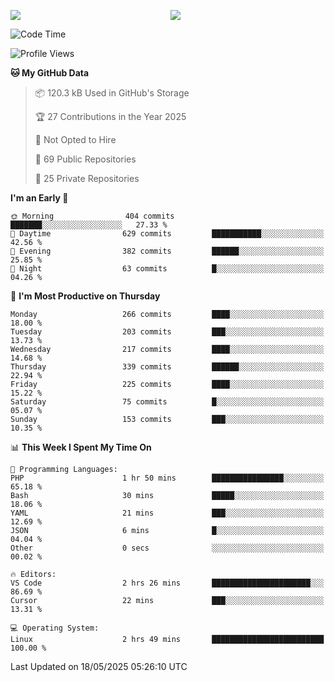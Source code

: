 <p style="display:flex;align-items:center;column-gap:0.5rem;" align="center">
  <img style="flex-grow:1;align-self:stretch;object-fit:cover;"  src ="https://github-readme-stats.vercel.app/api?username=gnoluv9x&show_icons=true&count_private=true&theme=chartreuse-dark&hide_border=true">
  <img style="flex-grow:1;align-self:stretch;object-fit:cover;"src ="https://github-readme-stats.vercel.app/api/top-langs/?username=gnoluv9x&layout=compact&hide_border=true&theme=chartreuse-dark&&langs_count=6&hide=jupyter%20notebook,tex,css,php&exclude_repo=Pacman-AI">
</p>

<!--START_SECTION:waka-->
![Code Time](http://img.shields.io/badge/Code%20Time-1%2C049%20hrs%2014%20mins-blue)

![Profile Views](http://img.shields.io/badge/Profile%20Views-2-blue)

**🐱 My GitHub Data** 

> 📦 120.3 kB Used in GitHub's Storage 
 > 
> 🏆 27 Contributions in the Year 2025
 > 
> 🚫 Not Opted to Hire
 > 
> 📜 69 Public Repositories 
 > 
> 🔑 25 Private Repositories 
 > 
**I'm an Early 🐤** 

```text
🌞 Morning                404 commits         ███████░░░░░░░░░░░░░░░░░░   27.33 % 
🌆 Daytime                629 commits         ███████████░░░░░░░░░░░░░░   42.56 % 
🌃 Evening                382 commits         ██████░░░░░░░░░░░░░░░░░░░   25.85 % 
🌙 Night                  63 commits          █░░░░░░░░░░░░░░░░░░░░░░░░   04.26 % 
```
📅 **I'm Most Productive on Thursday** 

```text
Monday                   266 commits         ████░░░░░░░░░░░░░░░░░░░░░   18.00 % 
Tuesday                  203 commits         ███░░░░░░░░░░░░░░░░░░░░░░   13.73 % 
Wednesday                217 commits         ████░░░░░░░░░░░░░░░░░░░░░   14.68 % 
Thursday                 339 commits         ██████░░░░░░░░░░░░░░░░░░░   22.94 % 
Friday                   225 commits         ████░░░░░░░░░░░░░░░░░░░░░   15.22 % 
Saturday                 75 commits          █░░░░░░░░░░░░░░░░░░░░░░░░   05.07 % 
Sunday                   153 commits         ███░░░░░░░░░░░░░░░░░░░░░░   10.35 % 
```


📊 **This Week I Spent My Time On** 

```text
💬 Programming Languages: 
PHP                      1 hr 50 mins        ████████████████░░░░░░░░░   65.18 % 
Bash                     30 mins             █████░░░░░░░░░░░░░░░░░░░░   18.06 % 
YAML                     21 mins             ███░░░░░░░░░░░░░░░░░░░░░░   12.69 % 
JSON                     6 mins              █░░░░░░░░░░░░░░░░░░░░░░░░   04.04 % 
Other                    0 secs              ░░░░░░░░░░░░░░░░░░░░░░░░░   00.02 % 

🔥 Editors: 
VS Code                  2 hrs 26 mins       ██████████████████████░░░   86.69 % 
Cursor                   22 mins             ███░░░░░░░░░░░░░░░░░░░░░░   13.31 % 

💻 Operating System: 
Linux                    2 hrs 49 mins       █████████████████████████   100.00 % 
```


 Last Updated on 18/05/2025 05:26:10 UTC
<!--END_SECTION:waka-->

